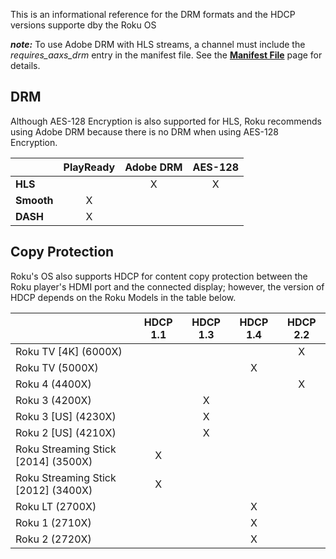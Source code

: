 This is an informational reference for the DRM formats and the HDCP versions supporte dby the Roku OS

_<strong>note:</strong>_ To use Adobe DRM with HLS streams, a channel must include the _requires&lowbar;aaxs&lowbar;drm_ entry in the manifest file. See the <a href="https://sdkdocs.roku.com/display/sdkdoc/Manifest+File#ManifestFile-ManifestDRMAttributes"><b>Manifest File</b></a> page for details.

<h2>DRM</h2>
Although AES-128 Encryption is also supported for HLS, Roku recommends using Adobe DRM because there is no DRM when using AES-128 Encryption.
<table class="confluenceTable tablesorter tablesorter-default"><thead><tr class="tablesorter-headerRow"><th class="confluenceTh sortableHeader" data-column="0" tabindex="0" unselectable="on"><div class="tablesorter-header-inner">&nbsp;</div></th><th class="confluenceTh sortableHeader" data-column="1" tabindex="0" unselectable="on"><div class="tablesorter-header-inner">PlayReady</div></th><th class="confluenceTh sortableHeader" data-column="2" tabindex="0" unselectable="on"><div class="tablesorter-header-inner">Adobe DRM</div></th><th class="confluenceTh sortableHeader" data-column="3" tabindex="0" unselectable="on"><div class="tablesorter-header-inner">AES-128</div></th></tr></thead><tbody><tr><td class="confluenceTd"><strong>HLS</strong></td><td class="confluenceTd">&nbsp;</td><td style="text-align: center;" class="confluenceTd">X</td><td style="text-align: center;" class="confluenceTd">X</td></tr><tr><td class="confluenceTd"><strong>Smooth</strong></td><td style="text-align: center;" class="confluenceTd">X</td><td class="confluenceTd">&nbsp;</td><td class="confluenceTd">&nbsp;</td></tr><tr><td colspan="1" class="confluenceTd"><strong>DASH</strong></td><td colspan="1" style="text-align: center;" class="confluenceTd">X</td><td colspan="1" class="confluenceTd">&nbsp;</td><td colspan="1" class="confluenceTd">&nbsp;</td></tr></tbody></table>

<h2>Copy Protection</h2>
Roku's OS also supports HDCP for content copy protection between the Roku player's HDMI port and the connected display; however, the version of HDCP depends on the Roku Models in the table below.
<table class="confluenceTable tablesorter tablesorter-default"><thead><tr class="tablesorter-headerRow"><th class="confluenceTh sortableHeader" data-column="0" tabindex="0" unselectable="on"><div class="tablesorter-header-inner">&nbsp;</div></th><th class="confluenceTh sortableHeader" data-column="1" tabindex="0" unselectable="on"><div class="tablesorter-header-inner">HDCP 1.1</div></th><th class="confluenceTh sortableHeader" data-column="2" tabindex="0" unselectable="on"><div class="tablesorter-header-inner">HDCP 1.3</div></th><th class="confluenceTh sortableHeader" data-column="3" tabindex="0" unselectable="on"><div class="tablesorter-header-inner">HDCP 1.4</div></th><th colspan="1" class="confluenceTh sortableHeader" data-column="4" tabindex="0" unselectable="on"><div class="tablesorter-header-inner">HDCP 2.2</div></th></tr></thead><tbody><tr><td colspan="1" class="confluenceTd">Roku TV [4K] (6000X)</td><td colspan="1" class="confluenceTd">&nbsp;</td><td colspan="1" class="confluenceTd">&nbsp;</td><td colspan="1" style="text-align: center;" class="confluenceTd">&nbsp;</td><td colspan="1" style="text-align: center;" class="confluenceTd">X</td></tr><tr><td colspan="1" class="confluenceTd">Roku TV (5000X)</td><td colspan="1" class="confluenceTd">&nbsp;</td><td colspan="1" class="confluenceTd">&nbsp;</td><td colspan="1" style="text-align: center;" class="confluenceTd">X</td><td colspan="1" class="confluenceTd">&nbsp;</td></tr><tr><td colspan="1" class="confluenceTd">Roku 4 (4400X)</td><td colspan="1" class="confluenceTd">&nbsp;</td><td colspan="1" class="confluenceTd">&nbsp;</td><td colspan="1" class="confluenceTd">&nbsp;</td><td colspan="1" style="text-align: center;" class="confluenceTd">X</td></tr><tr><td colspan="1" class="confluenceTd">Roku 3 (4200X)</td><td colspan="1" class="confluenceTd">&nbsp;</td><td colspan="1" style="text-align: center;" class="confluenceTd">X</td><td colspan="1" class="confluenceTd">&nbsp;</td><td colspan="1" class="confluenceTd">&nbsp;</td></tr><tr><td colspan="1" class="confluenceTd">Roku 3 [US] (4230X)</td><td colspan="1" class="confluenceTd">&nbsp;</td><td colspan="1" style="text-align: center;" class="confluenceTd">X</td><td colspan="1" class="confluenceTd">&nbsp;</td><td colspan="1" class="confluenceTd">&nbsp;</td></tr><tr><td colspan="1" class="confluenceTd">Roku 2 [US] (4210X)</td><td colspan="1" class="confluenceTd">&nbsp;</td><td colspan="1" style="text-align: center;" class="confluenceTd">X</td><td colspan="1" class="confluenceTd">&nbsp;</td><td colspan="1" class="confluenceTd">&nbsp;</td></tr><tr><td colspan="1" class="confluenceTd">Roku Streaming Stick [2014] (3500X)</td><td colspan="1" style="text-align: center;" class="confluenceTd">X</td><td colspan="1" class="confluenceTd">&nbsp;</td><td colspan="1" class="confluenceTd">&nbsp;</td><td colspan="1" class="confluenceTd">&nbsp;</td></tr><tr><td colspan="1" class="confluenceTd">Roku Streaming Stick [2012] (3400X)</td><td colspan="1" style="text-align: center;" class="confluenceTd">X</td><td colspan="1" class="confluenceTd">&nbsp;</td><td colspan="1" class="confluenceTd">&nbsp;</td><td colspan="1" class="confluenceTd">&nbsp;</td></tr><tr><td class="confluenceTd">Roku LT (2700X)</td><td class="confluenceTd">&nbsp;</td><td class="confluenceTd">&nbsp;</td><td style="text-align: center;" class="confluenceTd">X</td><td colspan="1" class="confluenceTd">&nbsp;</td></tr><tr><td class="confluenceTd">Roku 1 (2710X)</td><td class="confluenceTd">&nbsp;</td><td class="confluenceTd">&nbsp;</td><td style="text-align: center;" class="confluenceTd">X</td><td colspan="1" class="confluenceTd">&nbsp;</td></tr><tr><td colspan="1" class="confluenceTd">Roku 2 (2720X)</td><td colspan="1" class="confluenceTd">&nbsp;</td><td colspan="1" class="confluenceTd">&nbsp;</td><td colspan="1" style="text-align: center;" class="confluenceTd">X</td><td colspan="1" class="confluenceTd">&nbsp;</td></tr></tbody></table>
